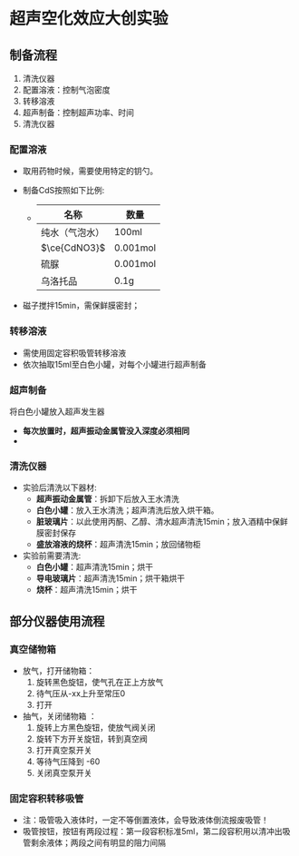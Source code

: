 # 超声空化效应大创实验

## 制备流程

1. 清洗仪器
2. 配置溶液：控制气泡密度
3. 转移溶液
4. 超声制备：控制超声功率、时间
5. 清洗仪器

### 配置溶液

- 取用药物时候，需要使用特定的钥勺。

- 制备CdS按照如下比例:

  - | 名称           | 数量     |
    | -------------- | -------- |
    | 纯水（气泡水） | 100ml    |
    | $\ce{CdNO3}$   | 0.001mol |
    | 硫脲           | 0.001mol |
    | 乌洛托品       | 0.1g     |

- 磁子搅拌15min，需保鲜膜密封；

### 转移溶液

- 需使用固定容积吸管转移溶液
- 依次抽取15ml至白色小罐，对每个小罐进行超声制备

### 超声制备

将白色小罐放入超声发生器

- **每次放置时，超声振动金属管没入深度必须相同**
- 

### 清洗仪器

- 实验后清洗以下器材:
  - **超声振动金属管**：拆卸下后放入王水清洗
  - **白色小罐**：放入王水清洗；超声清洗后放入烘干箱。
  - **脏玻璃片**：以此使用丙酮、乙醇、清水超声清洗15min；放入酒精中保鲜膜密封保存
  - **盛放溶液的烧杯**：超声清洗15min；放回储物柜
- 实验前需要清洗:
  - **白色小罐**：超声清洗15min；烘干
  - **导电玻璃片**：超声清洗15min；烘干箱烘干
  - **烧杯**：超声清洗15min；烘干



## 部分仪器使用流程

### 真空储物箱

- 放气，打开储物箱：
  1. 旋转黑色旋钮，使气孔在正上方放气
  2. 待气压从-xx上升至常压0
  3. 打开
- 抽气，关闭储物箱 ：
  1. 旋转上方黑色旋钮，使放气阀关闭
  2. 旋转下方开关旋钮，转到真空阀
  3. 打开真空泵开关
  4. 等待气压降到 -60
  5. 关闭真空泵开关



### 固定容积转移吸管

- 注：吸管吸入液体时，一定不等倒置液体，会导致液体倒流报废吸管！
- 吸管按钮，按钮有两段过程：第一段容积标准5ml，第二段容积用以清冲出吸管剩余液体；两段之间有明显的阻力间隔